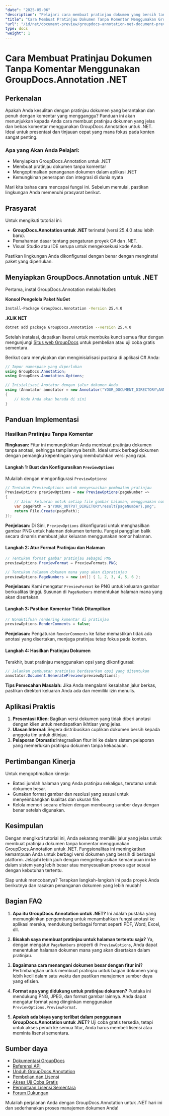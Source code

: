 ```yaml
---
"date": "2025-05-06"
"description": "Pelajari cara membuat pratinjau dokumen yang bersih tanpa komentar menggunakan GroupDocs.Annotation untuk .NET. Ikuti panduan ini untuk menyempurnakan presentasi dokumen dan proses peninjauan."
"title": "Cara Membuat Pratinjau Dokumen Tanpa Komentar Menggunakan GroupDocs.Annotation .NET"
"url": "/id/net/document-preview/groupdocs-annotation-net-document-preview-no-comments/"
type: docs
"weight": 1
---
```


# Cara Membuat Pratinjau Dokumen Tanpa Komentar Menggunakan GroupDocs.Annotation .NET

## Perkenalan

Apakah Anda kesulitan dengan pratinjau dokumen yang berantakan dan penuh dengan komentar yang mengganggu? Panduan ini akan menunjukkan kepada Anda cara membuat pratinjau dokumen yang jelas dan bebas komentar menggunakan GroupDocs.Annotation untuk .NET. Ideal untuk presentasi dan tinjauan cepat yang mana fokus pada konten sangat penting.

### Apa yang Akan Anda Pelajari:
- Menyiapkan GroupDocs.Annotation untuk .NET
- Membuat pratinjau dokumen tanpa komentar
- Mengoptimalkan penanganan dokumen dalam aplikasi .NET
- Kemungkinan penerapan dan integrasi di dunia nyata

Mari kita bahas cara mencapai fungsi ini. Sebelum memulai, pastikan lingkungan Anda memenuhi prasyarat berikut.

## Prasyarat

Untuk mengikuti tutorial ini:
- **GroupDocs.Annotation untuk .NET** terinstal (versi 25.4.0 atau lebih baru).
- Pemahaman dasar tentang pengaturan proyek C# dan .NET.
- Visual Studio atau IDE serupa untuk mengeksekusi kode Anda.

Pastikan lingkungan Anda dikonfigurasi dengan benar dengan menginstal paket yang diperlukan.

## Menyiapkan GroupDocs.Annotation untuk .NET

Pertama, instal GroupDocs.Annotation melalui NuGet:

**Konsol Pengelola Paket NuGet**
```bash
Install-Package GroupDocs.Annotation -Version 25.4.0
```

**.KLIK NET**
```bash
dotnet add package GroupDocs.Annotation --version 25.4.0
```

Setelah instalasi, dapatkan lisensi untuk membuka kunci semua fitur dengan mengunjungi [Situs web GroupDocs](https://purchase.groupdocs.com/buy) untuk pembelian atau uji coba gratis sementara.

Berikut cara menyiapkan dan menginisialisasi pustaka di aplikasi C# Anda:

```csharp
// Impor namespace yang diperlukan
using GroupDocs.Annotation;
using GroupDocs.Annotation.Options;

// Inisialisasi Anotator dengan jalur dokumen Anda
using (Annotator annotator = new Annotator("YOUR_DOCUMENT_DIRECTORY\ANNOTATED_DOCX"))
{
    // Kode Anda akan berada di sini
}
```

## Panduan Implementasi

### Hasilkan Pratinjau Tanpa Komentar

**Ringkasan:**
Fitur ini memungkinkan Anda membuat pratinjau dokumen tanpa anotasi, sehingga tampilannya bersih. Ideal untuk berbagi dokumen dengan pemangku kepentingan yang membutuhkan versi yang rapi.

#### Langkah 1: Buat dan Konfigurasikan `PreviewOptions`
Mulailah dengan mengonfigurasi `PreviewOptions`:

```csharp
// Tentukan PreviewOptions untuk menyesuaikan pembuatan pratinjau
PreviewOptions previewOptions = new PreviewOptions(pageNumber =>
{
    // Jalur keluaran untuk setiap file gambar halaman, menggunakan nomor halaman dalam nama file
    var pagePath = $"YOUR_OUTPUT_DIRECTORY\result{pageNumber}.png";
    return File.Create(pagePath);
});
```
**Penjelasan:** Di Sini, `PreviewOptions` dikonfigurasi untuk menghasilkan gambar PNG untuk halaman dokumen tertentu. Fungsi panggilan balik secara dinamis membuat jalur keluaran menggunakan nomor halaman.

#### Langkah 2: Atur Format Pratinjau dan Halaman

```csharp
// Tentukan format gambar pratinjau sebagai PNG
previewOptions.PreviewFormat = PreviewFormats.PNG;

// Tentukan halaman dokumen mana yang akan dipratinjau
previewOptions.PageNumbers = new int[] { 1, 2, 3, 4, 5, 6 };
```
**Penjelasan:** Kami mengatur `PreviewFormat` ke PNG untuk keluaran gambar berkualitas tinggi. Susunan di `PageNumbers` menentukan halaman mana yang akan disertakan.

#### Langkah 3: Pastikan Komentar Tidak Ditampilkan

```csharp
// Nonaktifkan rendering komentar di pratinjau
previewOptions.RenderComments = false;
```
**Penjelasan:** Pengaturan `RenderComments` ke false memastikan tidak ada anotasi yang disertakan, menjaga pratinjau tetap fokus pada konten.

#### Langkah 4: Hasilkan Pratinjau Dokumen

Terakhir, buat pratinjau menggunakan opsi yang dikonfigurasi:

```csharp
// Jalankan pembuatan pratinjau berdasarkan opsi yang ditentukan
annotator.Document.GeneratePreview(previewOptions);
```
**Tips Pemecahan Masalah:** Jika Anda mengalami kesalahan jalur berkas, pastikan direktori keluaran Anda ada dan memiliki izin menulis.

## Aplikasi Praktis

1. **Presentasi Klien**: Bagikan versi dokumen yang tidak diberi anotasi dengan klien untuk mendapatkan ikhtisar yang jelas.
2. **Ulasan Internal**: Segera distribusikan cuplikan dokumen bersih kepada anggota tim untuk ditinjau.
3. **Pelaporan Otomatis**:Integrasikan fitur ini ke dalam sistem pelaporan yang memerlukan pratinjau dokumen tanpa kekacauan.

## Pertimbangan Kinerja

Untuk mengoptimalkan kinerja:
- Batasi jumlah halaman yang Anda pratinjau sekaligus, terutama untuk dokumen besar.
- Gunakan format gambar dan resolusi yang sesuai untuk menyeimbangkan kualitas dan ukuran file.
- Kelola memori secara efisien dengan membuang sumber daya dengan benar setelah digunakan.

## Kesimpulan

Dengan mengikuti tutorial ini, Anda sekarang memiliki jalur yang jelas untuk membuat pratinjau dokumen tanpa komentar menggunakan GroupDocs.Annotation untuk .NET. Fungsionalitas ini meningkatkan kemampuan Anda untuk berbagi versi dokumen yang bersih di berbagai platform. Jelajahi lebih jauh dengan mengintegrasikan kemampuan ini ke dalam sistem yang lebih besar atau menyesuaikan proses agar sesuai dengan kebutuhan tertentu.

Siap untuk mencobanya? Terapkan langkah-langkah ini pada proyek Anda berikutnya dan rasakan penanganan dokumen yang lebih mudah!

## Bagian FAQ

1. **Apa itu GroupDocs.Annotation untuk .NET?** 
   Ini adalah pustaka yang memungkinkan pengembang untuk menambahkan fungsi anotasi ke aplikasi mereka, mendukung berbagai format seperti PDF, Word, Excel, dll.

2. **Bisakah saya membuat pratinjau untuk halaman tertentu saja?**
   Ya, dengan mengatur `PageNumbers` properti di `PreviewOptions`, Anda dapat menentukan halaman dokumen mana yang akan disertakan dalam pratinjau.

3. **Bagaimana cara menangani dokumen besar dengan fitur ini?**
   Pertimbangkan untuk membuat pratinjau untuk bagian dokumen yang lebih kecil dalam satu waktu dan pastikan manajemen sumber daya yang efisien.

4. **Format apa yang didukung untuk pratinjau dokumen?**
   Pustaka ini mendukung PNG, JPEG, dan format gambar lainnya. Anda dapat mengatur format yang diinginkan menggunakan `PreviewOptions.PreviewFormat`.

5. **Apakah ada biaya yang terlibat dalam penggunaan GroupDocs.Annotation untuk .NET?**
   Uji coba gratis tersedia, tetapi untuk akses penuh ke semua fitur, Anda harus membeli lisensi atau meminta lisensi sementara.

## Sumber daya
- [Dokumentasi GroupDocs](https://docs.groupdocs.com/annotation/net/)
- [Referensi API](https://reference.groupdocs.com/annotation/net/)
- [Unduh GroupDocs.Annotation](https://releases.groupdocs.com/annotation/net/)
- [Pembelian dan Lisensi](https://purchase.groupdocs.com/buy)
- [Akses Uji Coba Gratis](https://releases.groupdocs.com/annotation/net/)
- [Permintaan Lisensi Sementara](https://purchase.groupdocs.com/temporary-license/)
- [Forum Dukungan](https://forum.groupdocs.com/c/annotation/) 

Mulailah perjalanan Anda dengan GroupDocs.Annotation untuk .NET hari ini dan sederhanakan proses manajemen dokumen Anda!